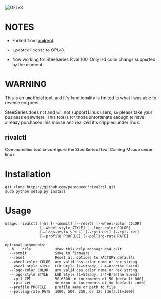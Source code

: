![GPLv3](http://www.gnu.org/graphics/gplv3-127x51.png)


NOTES
=====

* Forked from [andrepl](https://github.com/andrepl/rivalctl).

* Updated license to GPLv3.

* Now working for Steelseries Rival 100. Only led color change supported by the moment.


WARNING
=======

This is an unofficial tool, and it's functionality is limited to what I was able to reverse engineer.

SteelSeries does not and will not support Linux users, so please take your business elsewhere.  This tool is for those unfortunate enough to have already purchased this mouse and realized it's crippled under linux.



rivalctl
--------

Commandline tool to configure the SteelSeries Rival Gaming Mouse under linux.


Installation
============

    git clone https://github.com/pacoqueen/rivalctl.git
    sudo python setup.py install

Usage
=====

    usage: rivalctl [-h] [--commit] [--reset] [--wheel-color COLOR]
                    [--wheel-style STYLE] [--logo-color COLOR]
                    [--logo-style STYLE] [--cpi1 CPI] [--cpi2 CPI]
                    [--profile PROFILE] [--polling-rate RATE]

    optional arguments:
      -h, --help           show this help message and exit
      --commit             Save to firmware
      --reset              Reset all options to FACTORY defaults
      --wheel-color COLOR  any valid css color name or hex string
      --wheel-style STYLE  LED Style [1=Steady, 2-4=Breathe Speed]
      --logo-color COLOR   any valid css color name or hex string
      --logo-style STYLE   LED Style [1=Steady, 2-4=Breathe Speed]
      --cpi1 CPI           50-6500 in increments of 50 [default 800]
      --cpi2 CPI           50-6500 in increments of 50 [default 1600]
      --profile PROFILE    profile name or path to file
      --polling-rate RATE  1000, 500, 250, or 125 [default=1000]

